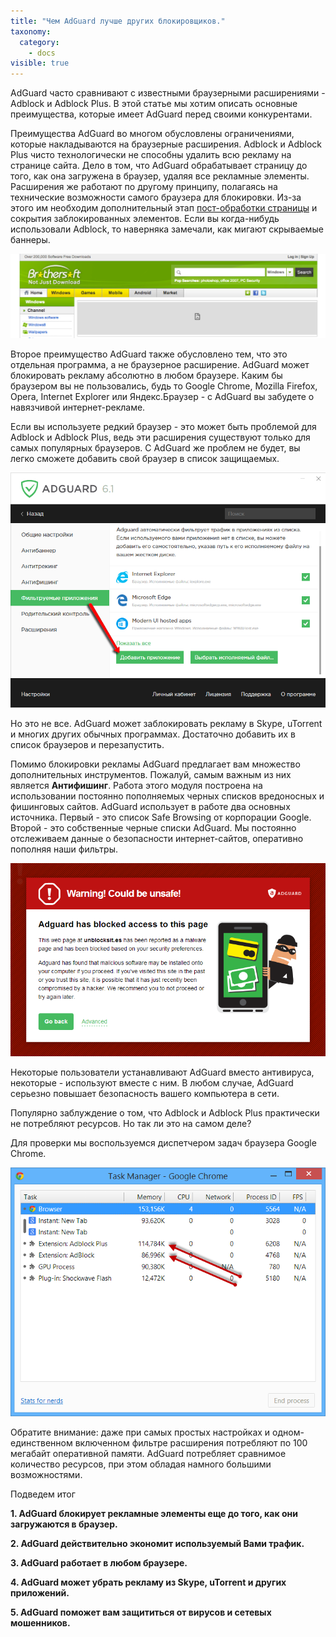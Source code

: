 ```yaml
---
title: "Чем AdGuard лучше других блокировщиков."
taxonomy:
  category:
    - docs
visible: true
---
```


AdGuard часто сравнивают с известными браузерными расширениями - Adblock и Adblock Plus. В этой статье мы хотим описать основные преимущества, которые имеет AdGuard перед своими конкурентами.

Преимущества AdGuard во многом обусловлены ограничениями, которые накладываются на браузерные расширения. Adblock и Adblock Plus чисто технологически не способны удалить всю рекламу на странице сайта. Дело в том, что AdGuard обрабатывает страницу до того, как она загружена в браузер, удаляя все рекламные элементы. Расширения же работают по другому принципу, полагаясь на технические возможности самого браузера для блокировки. Из-за этого им необходим дополнительный этап [пост-обработки страницы](http://adguard.com/ru/how-ads-blocked.html#cosmetic) и сокрытия заблокированных элементов. Если вы когда-нибудь использовали Adblock, то наверняка замечали, как мигают скрываемые баннеры.

![](banner.png)

Второе преимущество AdGuard также обусловлено тем, что это отдельная программа, а не браузерное расширение. AdGuard может блокировать рекламу абсолютно в любом браузере. Каким бы браузером вы не пользовались, будь то Google Chrome, Mozilla Firefox, Opera, Internet Explorer или Яндекс.Браузер - с AdGuard вы забудете о навязчивой интернет-рекламе.

Если вы используете редкий браузер - это может быть проблемой для Adblock и Adblock Plus, ведь эти расширения существуют только для самых популярных браузеров. С AdGuard же проблем не будет, вы легко сможете добавить свой браузер в список защищаемых.

![](addapp.png)

Но это не все. AdGuard может заблокировать рекламу в Skype, uTorrent и многих других обычных программах. Достаточно добавить их в список браузеров и перезапустить.

Помимо блокировки рекламы AdGuard предлагает вам множество дополнительных инструментов. Пожалуй, самым важным из них является **Антифишинг**. Работа этого модуля построена на использовании постоянно пополняемых черных списков вредоносных и фишинговых сайтов. AdGuard использует в работе два основных источника. Первый - это список Safe Browsing от корпорации Google. Второй - это собственные черные списки AdGuard. Мы постоянно отслеживаем данные о безопасности интернет-сайтов, оперативно пополняя наши фильтры.

![](warning.png)

Некоторые пользователи устанавливают AdGuard вместо антивируса, некоторые - используют вместе с ним. В любом случае, AdGuard серьезно повышает безопасность вашего компьютера в сети.

Популярно заблуждение о том, что Adblock и Adblock Plus практически не потребляют ресурсов. Но так ли это на самом деле?

Для проверки мы воспользуемся диспетчером задач браузера Google Chrome.

![](task%20manager.png)

Обратите внимание: даже при самых простых настройках и одном-единственном включенном фильтре расширения потребляют по 100 мегабайт оперативной памяти. AdGuard потребляет сравнимое количество ресурсов, при этом обладая намного большими возможностями.

Подведем итог

**1. AdGuard блокирует рекламные элементы еще до того, как они загружаются в браузер.**

**2. AdGuard действительно экономит используемый Вами трафик.**

**3. AdGuard работает в любом браузере.**

**4. AdGuard может убрать рекламу из Skype, uTorrent и других приложений.**

**5. AdGuard поможет вам защититься от вирусов и сетевых мошенников.**
